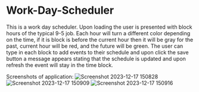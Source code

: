 # Work-Day-Scheduler

This is a work day scheduler. Upon loading the user is presented with block hours of the typical 9-5 job.
Each hour will turn a different color depending on the time, if it is block is before the current hour then it will be gray for the past, current hour will be red, and the future will be green.
The user can type in each block to add events to their schedule and upon click the save button a message appears stating that the schedule is updated and upon refresh the event will stay in the time block.

Screenshots of application:
![Screenshot 2023-12-17 150828](https://github.com/mymashedpotatoes/Work-Day-Scheduler/assets/145066673/5ffaac0d-9949-412f-ae1d-64c89dd0316c)
![Screenshot 2023-12-17 150909](https://github.com/mymashedpotatoes/Work-Day-Scheduler/assets/145066673/c5f80d73-756d-48cd-be11-667908067278)
![Screenshot 2023-12-17 150916](https://github.com/mymashedpotatoes/Work-Day-Scheduler/assets/145066673/2abbd295-f774-4cdc-914e-1e69fbc9d500)
